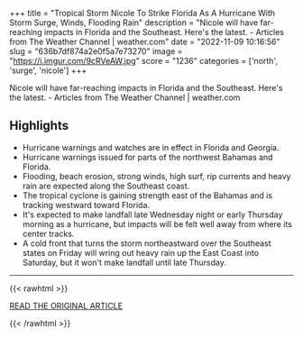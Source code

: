 +++
title = "Tropical Storm Nicole To Strike Florida As A Hurricane With Storm Surge, Winds, Flooding Rain"
description = "Nicole will have far-reaching impacts in Florida and the Southeast. Here's the latest. - Articles from The Weather Channel | weather.com"
date = "2022-11-09 10:16:56"
slug = "636b7df874a2e0f5a7e73270"
image = "https://i.imgur.com/9cRVeAW.jpg"
score = "1236"
categories = ['north', 'surge', 'nicole']
+++

Nicole will have far-reaching impacts in Florida and the Southeast. Here's the latest. - Articles from The Weather Channel | weather.com

## Highlights

- Hurricane warnings and watches are in effect in Florida and Georgia.
- Hurricane warnings issued for parts of the northwest Bahamas and Florida.
- Flooding, beach erosion, strong winds, high surf, rip currents and heavy rain are expected along the Southeast coast.
- The tropical cyclone is gaining strength east of the Bahamas and is tracking westward toward Florida.
- It's expected to make landfall late Wednesday night or early Thursday morning as a hurricane, but impacts will be felt well away from where its center tracks.
- A cold front that turns the storm northeastward over the Southeast states on Friday will wring out heavy rain up the East Coast into Saturday, but it won't make landfall until late Thursday.

---

{{< rawhtml >}}
  <p class="article-category">
    <a target="_blank" href="https://weather.com/storms/hurricane/news/2022-11-08-hurricane-tropical-storm-nicole-florida-southeast">READ THE ORIGINAL ARTICLE</a>
  </p>
{{< /rawhtml >}}
